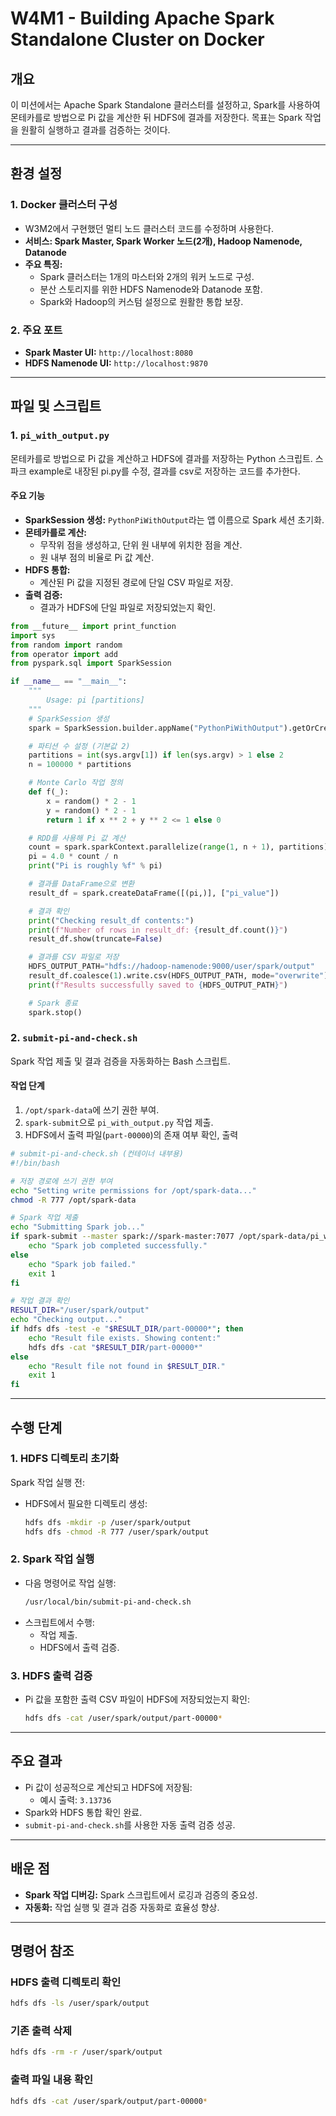 # W4M1 - Building Apache Spark Standalone Cluster on Docker

## 개요
이 미션에서는 Apache Spark Standalone 클러스터를 설정하고, Spark를 사용하여 몬테카를로 방법으로 Pi 값을 계산한 뒤 HDFS에 결과를 저장한다. 목표는 Spark 작업을 원활히 실행하고 결과를 검증하는 것이다. 

---

## 환경 설정

### 1. Docker 클러스터 구성
- W3M2에서 구현했던 멀티 노드 클러스터 코드를 수정하며 사용한다.
- **서비스: Spark Master, Spark Worker 노드(2개), Hadoop Namenode, Datanode**
- **주요 특징:**
  - Spark 클러스터는 1개의 마스터와 2개의 워커 노드로 구성.
  - 분산 스토리지를 위한 HDFS Namenode와 Datanode 포함.
  - Spark와 Hadoop의 커스텀 설정으로 원활한 통합 보장.

### 2. 주요 포트
- **Spark Master UI:** `http://localhost:8080`
- **HDFS Namenode UI:** `http://localhost:9870`

---

## 파일 및 스크립트

### 1. `pi_with_output.py`
몬테카를로 방법으로 Pi 값을 계산하고 HDFS에 결과를 저장하는 Python 스크립트.
스파크 example로 내장된 pi.py를 수정, 결과를 csv로 저장하는 코드를 추가한다.

#### 주요 기능
- **SparkSession 생성:** `PythonPiWithOutput`라는 앱 이름으로 Spark 세션 초기화.
- **몬테카를로 계산:**
  - 무작위 점을 생성하고, 단위 원 내부에 위치한 점을 계산.
  - 원 내부 점의 비율로 Pi 값 계산.
- **HDFS 통합:**
  - 계산된 Pi 값을 지정된 경로에 단일 CSV 파일로 저장.
- **출력 검증:**
  - 결과가 HDFS에 단일 파일로 저장되었는지 확인.

```python
from __future__ import print_function
import sys
from random import random
from operator import add
from pyspark.sql import SparkSession

if __name__ == "__main__":
    """
        Usage: pi [partitions]
    """
    # SparkSession 생성
    spark = SparkSession.builder.appName("PythonPiWithOutput").getOrCreate()

    # 파티션 수 설정 (기본값 2)
    partitions = int(sys.argv[1]) if len(sys.argv) > 1 else 2
    n = 100000 * partitions

    # Monte Carlo 작업 정의
    def f(_):
        x = random() * 2 - 1
        y = random() * 2 - 1
        return 1 if x ** 2 + y ** 2 <= 1 else 0

    # RDD를 사용해 Pi 값 계산
    count = spark.sparkContext.parallelize(range(1, n + 1), partitions).map(f).reduce(add)
    pi = 4.0 * count / n
    print("Pi is roughly %f" % pi)

    # 결과를 DataFrame으로 변환
    result_df = spark.createDataFrame([(pi,)], ["pi_value"])

    # 결과 확인
    print("Checking result_df contents:")
    print(f"Number of rows in result_df: {result_df.count()}")
    result_df.show(truncate=False)

    # 결과를 CSV 파일로 저장
    HDFS_OUTPUT_PATH="hdfs://hadoop-namenode:9000/user/spark/output"
    result_df.coalesce(1).write.csv(HDFS_OUTPUT_PATH, mode="overwrite")
    print(f"Results successfully saved to {HDFS_OUTPUT_PATH}")

    # Spark 종료
    spark.stop()
```

### 2. `submit-pi-and-check.sh`
Spark 작업 제출 및 결과 검증을 자동화하는 Bash 스크립트.

#### 작업 단계
1. `/opt/spark-data`에 쓰기 권한 부여.
2. `spark-submit`으로 `pi_with_output.py` 작업 제출.
3. HDFS에서 출력 파일(`part-00000`)의 존재 여부 확인, 출력
```bash
# submit-pi-and-check.sh (컨테이너 내부용)
#!/bin/bash

# 저장 경로에 쓰기 권한 부여
echo "Setting write permissions for /opt/spark-data..."
chmod -R 777 /opt/spark-data

# Spark 작업 제출
echo "Submitting Spark job..."
if spark-submit --master spark://spark-master:7077 /opt/spark-data/pi_with_output.py; then
    echo "Spark job completed successfully."
else
    echo "Spark job failed."
    exit 1
fi

# 작업 결과 확인
RESULT_DIR="/user/spark/output"
echo "Checking output..."
if hdfs dfs -test -e "$RESULT_DIR/part-00000*"; then
    echo "Result file exists. Showing content:"
    hdfs dfs -cat "$RESULT_DIR/part-00000*"
else
    echo "Result file not found in $RESULT_DIR."
    exit 1
fi
```

---

## 수행 단계

### 1. HDFS 디렉토리 초기화
Spark 작업 실행 전:
- HDFS에서 필요한 디렉토리 생성:
  ```bash
  hdfs dfs -mkdir -p /user/spark/output
  hdfs dfs -chmod -R 777 /user/spark/output
  ```

### 2. Spark 작업 실행
- 다음 명령어로 작업 실행:
  ```bash
  /usr/local/bin/submit-pi-and-check.sh
  ```
- 스크립트에서 수행:
  - 작업 제출.
  - HDFS에서 출력 검증.

### 3. HDFS 출력 검증
- Pi 값을 포함한 출력 CSV 파일이 HDFS에 저장되었는지 확인:
  ```bash
  hdfs dfs -cat /user/spark/output/part-00000*
  ```

---

## 주요 결과
- Pi 값이 성공적으로 계산되고 HDFS에 저장됨:
  - 예시 출력: `3.13736`
- Spark와 HDFS 통합 확인 완료.
- `submit-pi-and-check.sh`를 사용한 자동 출력 검증 성공.

---

## 배운 점
- **Spark 작업 디버깅:** Spark 스크립트에서 로깅과 검증의 중요성.
- **자동화:** 작업 실행 및 결과 검증 자동화로 효율성 향상.
---

## 명령어 참조

### HDFS 출력 디렉토리 확인
```bash
hdfs dfs -ls /user/spark/output
```

### 기존 출력 삭제
```bash
hdfs dfs -rm -r /user/spark/output
```

### 출력 파일 내용 확인
```bash
hdfs dfs -cat /user/spark/output/part-00000*
```

